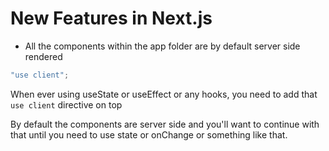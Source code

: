 # New Features in Next.js

- All the components within the app folder are by default server side rendered

```js
"use client";
```

When ever using useState or useEffect or any hooks, you need to add that
`use client` directive on top

By default the components are server side and you'll want to continue with that
until you need to use state or onChange or something like that.
